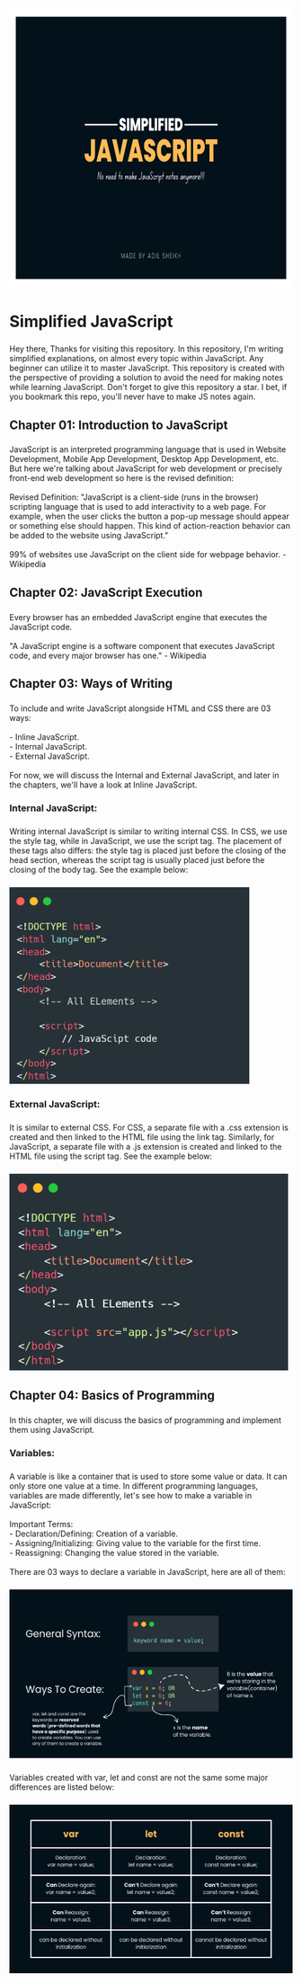 <div align="center">
  <img height="500" src="https://github.com/adilcodes/Simplified-JavaScript/blob/master/imgs/Simplified%20JavaScript%20-%20Hero%20Image.png?raw=true"  />
</div>

###

<h1 align="left">Simplified JavaScript</h1>

###

<p align="left">Hey there, Thanks for visiting this repository. In this repository, I'm writing simplified explanations, on almost every topic within JavaScript. Any beginner can utilize it to master JavaScript. This repository is created with the perspective of providing a solution to avoid the need for making notes while learning JavaScript. Don't forget to give this repository a star. I bet, if you bookmark this repo, you'll never have to make JS notes again.</p>

###

<h2 align="left">Chapter 01: Introduction to JavaScript</h2>

###

<p align="left">JavaScript is an interpreted programming language that is used in Website Development, Mobile App Development, Desktop App Development, etc. But here we're talking about JavaScript for web development or precisely front-end web development so here is the revised definition:<br><br>Revised Definition: "JavaScript is a client-side (runs in the browser) scripting language that is used to add interactivity to a web page. For example, when the user clicks the button a pop-up message should appear or something else should happen. This kind of action-reaction behavior can be added to the website using JavaScript."<br><br>99% of websites use JavaScript on the client side for webpage behavior. - Wikipedia</p>

###

<h2 align="left">Chapter 02: JavaScript Execution</h2>

###

<p align="left">Every browser has an embedded JavaScript engine that executes the JavaScript code.<br><br>"A JavaScript engine is a software component that executes JavaScript code, and every major browser has one."  - Wikipedia</p>

###

<h2 align="left">Chapter 03: Ways of Writing</h2>

###

<p align="left">To include and write JavaScript alongside HTML and CSS there are 03 ways:<br><br>- Inline JavaScript.<br>- Internal JavaScript.<br>- External JavaScript.<br><br>For now, we will discuss the Internal and External JavaScript, and later in the chapters, we'll have a look at Inline JavaScript.</p>

###

<h3 align="left">Internal JavaScript:</h3>

###

<p align="left">Writing internal JavaScript is similar to writing internal CSS. In CSS, we use the style tag, while in JavaScript, we use the script tag. The placement of these tags also differs: the style tag is placed just before the closing of the head section, whereas the script tag is usually placed just before the closing of the body tag. See the example below:</p>

###

<div align="left">
  <img height="350" src="https://github.com/adilcodes/Simplified-JavaScript/blob/master/imgs/internal-js-simplified-javascript-by-adil-sheikh.png?raw=true"  />
</div>

###

<h3 align="left">External JavaScript:</h3>

###

<p align="left">It is similar to external CSS. For CSS, a separate file with a .css extension is created and then linked to the HTML file using the link tag. Similarly, for JavaScript, a separate file with a .js extension is created and linked to the HTML file using the script tag. See the example below:</p>

###

<div align="left">
  <img height="350" src="https://github.com/adilcodes/Simplified-JavaScript/blob/master/imgs/external-js-simplified-javascript-by-adil-sheikh.png?raw=true"  />
</div>

###

<h2 align="left">Chapter 04: Basics of Programming</h2>

###

<p align="left">In this chapter, we will discuss the basics of programming and implement them using JavaScript.</p>

###

<h3 align="left">Variables:</h3>

###

<p align="left">A variable is like a container that is used to store some value or data. It can only store one value at a time. In different programming languages, variables are made differently, let's see how to make a variable in JavaScript:<br><br>Important Terms:<br>- Declaration/Defining: Creation of a variable.<br>- Assigning/Initializing: Giving value to the variable for the first time.<br>- Reassigning: Changing the value stored in the variable.<br><br>There are 03 ways to declare a variable in JavaScript, here are all of them:</p>

###

<div align="left">
  <img height="300" src="https://github.com/adilcodes/Simplified-JavaScript/blob/master/imgs/ways-to-create-a-variable-simplified-javascript-by-adil-sheikh.png?raw=true"  />
</div>

###

<p align="left">Variables created with var, let and const are not the same some major differences are listed below:</p>

###

<div align="left">
  <img height="300" src="https://github.com/adilcodes/Simplified-JavaScript/blob/master/imgs/variable-differences-simplified-javascript-by-adil-sheikh.png?raw=true"  />
</div>

###
